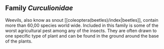 
## Family *Curculionidae*

Weevils, also know as snout [[coleoptera(beetles)/index|beetles]], contain more than 60,00 species world wide. Included in this family is some of the worst agricultural pest among any of the insects.  They are often drawn to one specific type of plant and can be found in the ground around the base of the plants. 